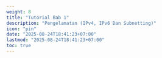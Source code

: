 ```yaml
---
weight: 8
title: "Tutorial Bab 1"
description: "Pengelamatan (IPv4, IPv6 Dan Subnetting)"
icon: "pin"
date: "2025-08-24T18:41:23+07:00"
lastmod: "2025-08-24T18:41:23+07:00"
toc: true
---
```

